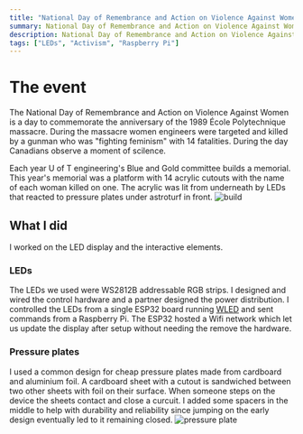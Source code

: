 ```yaml
---
title: "National Day of Remembrance and Action on Violence Against Women 2021"
summary: National Day of Remembrance and Action on Violence Against Women blue and gold committee build
description: National Day of Remembrance and Action on Violence Against Women blue and gold committee build
tags: ["LEDs", "Activism", "Raspberry Pi"]
---
```


# The event

The National Day of Remembrance and Action on Violence Against Women is a day to commemorate the anniversary of the 1989 École Polytechnique massacre.
During the massacre women engineers were targeted and killed by a gunman who was "fighting feminism" with 14 fatalities. During the day Canadians observe a moment of scilence.

Each year U of T engineering's Blue and Gold committee builds a memorial. This year's memorial was a platform with 14 acrylic cutouts with the name of each woman killed on one.
The acrylic was lit from underneath by LEDs that reacted to pressure plates under astroturf in front.
![build](/images/NDRAVAW_build.jpeg)

## What I did

I worked on the LED display and the interactive elements.

### LEDs

The LEDs we used were WS2812B addressable RGB strips. I designed and wired the control hardware and a partner designed the power distribution.
I controlled the LEDs from a single ESP32 board running [WLED](https://github.com/Aircoookie/WLED) and sent commands from a Raspberry Pi.
The ESP32 hosted a Wifi network which let us update the display after setup without needing the remove the hardware.

### Pressure plates

I used a common design for cheap pressure plates made from cardboard and aluminium foil.
A cardboard sheet with a cutout is sandwiched between two other sheets with foil on their surface.
When someone steps on the device the sheets contact and close a curcuit.
I added some spacers in the middle to help with durability and reliability since jumping on the early design eventually led to it remaining closed.
![pressure plate](/images/pressure_plate.jpg)

